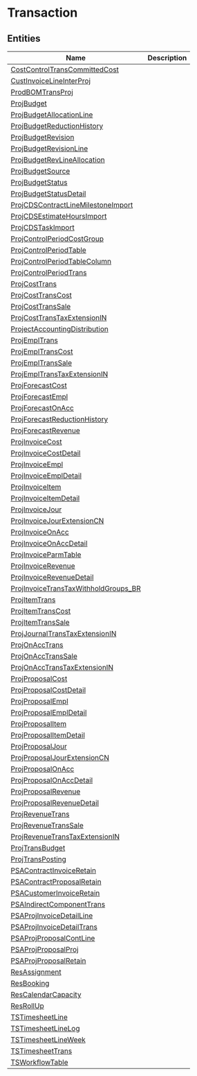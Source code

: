 
# Transaction


## Entities

|Name|Description|
|---|---|
|[CostControlTransCommittedCost](CostControlTransCommittedCost.cdm.json)||
|[CustInvoiceLineInterProj](CustInvoiceLineInterProj.cdm.json)||
|[ProdBOMTransProj](ProdBOMTransProj.cdm.json)||
|[ProjBudget](ProjBudget.cdm.json)||
|[ProjBudgetAllocationLine](ProjBudgetAllocationLine.cdm.json)||
|[ProjBudgetReductionHistory](ProjBudgetReductionHistory.cdm.json)||
|[ProjBudgetRevision](ProjBudgetRevision.cdm.json)||
|[ProjBudgetRevisionLine](ProjBudgetRevisionLine.cdm.json)||
|[ProjBudgetRevLineAllocation](ProjBudgetRevLineAllocation.cdm.json)||
|[ProjBudgetSource](ProjBudgetSource.cdm.json)||
|[ProjBudgetStatus](ProjBudgetStatus.cdm.json)||
|[ProjBudgetStatusDetail](ProjBudgetStatusDetail.cdm.json)||
|[ProjCDSContractLineMilestoneImport](ProjCDSContractLineMilestoneImport.cdm.json)||
|[ProjCDSEstimateHoursImport](ProjCDSEstimateHoursImport.cdm.json)||
|[ProjCDSTaskImport](ProjCDSTaskImport.cdm.json)||
|[ProjControlPeriodCostGroup](ProjControlPeriodCostGroup.cdm.json)||
|[ProjControlPeriodTable](ProjControlPeriodTable.cdm.json)||
|[ProjControlPeriodTableColumn](ProjControlPeriodTableColumn.cdm.json)||
|[ProjControlPeriodTrans](ProjControlPeriodTrans.cdm.json)||
|[ProjCostTrans](ProjCostTrans.cdm.json)||
|[ProjCostTransCost](ProjCostTransCost.cdm.json)||
|[ProjCostTransSale](ProjCostTransSale.cdm.json)||
|[ProjCostTransTaxExtensionIN](ProjCostTransTaxExtensionIN.cdm.json)||
|[ProjectAccountingDistribution](ProjectAccountingDistribution.cdm.json)||
|[ProjEmplTrans](ProjEmplTrans.cdm.json)||
|[ProjEmplTransCost](ProjEmplTransCost.cdm.json)||
|[ProjEmplTransSale](ProjEmplTransSale.cdm.json)||
|[ProjEmplTransTaxExtensionIN](ProjEmplTransTaxExtensionIN.cdm.json)||
|[ProjForecastCost](ProjForecastCost.cdm.json)||
|[ProjForecastEmpl](ProjForecastEmpl.cdm.json)||
|[ProjForecastOnAcc](ProjForecastOnAcc.cdm.json)||
|[ProjForecastReductionHistory](ProjForecastReductionHistory.cdm.json)||
|[ProjForecastRevenue](ProjForecastRevenue.cdm.json)||
|[ProjInvoiceCost](ProjInvoiceCost.cdm.json)||
|[ProjInvoiceCostDetail](ProjInvoiceCostDetail.cdm.json)||
|[ProjInvoiceEmpl](ProjInvoiceEmpl.cdm.json)||
|[ProjInvoiceEmplDetail](ProjInvoiceEmplDetail.cdm.json)||
|[ProjInvoiceItem](ProjInvoiceItem.cdm.json)||
|[ProjInvoiceItemDetail](ProjInvoiceItemDetail.cdm.json)||
|[ProjInvoiceJour](ProjInvoiceJour.cdm.json)||
|[ProjInvoiceJourExtensionCN](ProjInvoiceJourExtensionCN.cdm.json)||
|[ProjInvoiceOnAcc](ProjInvoiceOnAcc.cdm.json)||
|[ProjInvoiceOnAccDetail](ProjInvoiceOnAccDetail.cdm.json)||
|[ProjInvoiceParmTable](ProjInvoiceParmTable.cdm.json)||
|[ProjInvoiceRevenue](ProjInvoiceRevenue.cdm.json)||
|[ProjInvoiceRevenueDetail](ProjInvoiceRevenueDetail.cdm.json)||
|[ProjInvoiceTransTaxWithholdGroups_BR](ProjInvoiceTransTaxWithholdGroups_BR.cdm.json)||
|[ProjItemTrans](ProjItemTrans.cdm.json)||
|[ProjItemTransCost](ProjItemTransCost.cdm.json)||
|[ProjItemTransSale](ProjItemTransSale.cdm.json)||
|[ProjJournalTransTaxExtensionIN](ProjJournalTransTaxExtensionIN.cdm.json)||
|[ProjOnAccTrans](ProjOnAccTrans.cdm.json)||
|[ProjOnAccTransSale](ProjOnAccTransSale.cdm.json)||
|[ProjOnAccTransTaxExtensionIN](ProjOnAccTransTaxExtensionIN.cdm.json)||
|[ProjProposalCost](ProjProposalCost.cdm.json)||
|[ProjProposalCostDetail](ProjProposalCostDetail.cdm.json)||
|[ProjProposalEmpl](ProjProposalEmpl.cdm.json)||
|[ProjProposalEmplDetail](ProjProposalEmplDetail.cdm.json)||
|[ProjProposalItem](ProjProposalItem.cdm.json)||
|[ProjProposalItemDetail](ProjProposalItemDetail.cdm.json)||
|[ProjProposalJour](ProjProposalJour.cdm.json)||
|[ProjProposalJourExtensionCN](ProjProposalJourExtensionCN.cdm.json)||
|[ProjProposalOnAcc](ProjProposalOnAcc.cdm.json)||
|[ProjProposalOnAccDetail](ProjProposalOnAccDetail.cdm.json)||
|[ProjProposalRevenue](ProjProposalRevenue.cdm.json)||
|[ProjProposalRevenueDetail](ProjProposalRevenueDetail.cdm.json)||
|[ProjRevenueTrans](ProjRevenueTrans.cdm.json)||
|[ProjRevenueTransSale](ProjRevenueTransSale.cdm.json)||
|[ProjRevenueTransTaxExtensionIN](ProjRevenueTransTaxExtensionIN.cdm.json)||
|[ProjTransBudget](ProjTransBudget.cdm.json)||
|[ProjTransPosting](ProjTransPosting.cdm.json)||
|[PSAContractInvoiceRetain](PSAContractInvoiceRetain.cdm.json)||
|[PSAContractProposalRetain](PSAContractProposalRetain.cdm.json)||
|[PSACustomerInvoiceRetain](PSACustomerInvoiceRetain.cdm.json)||
|[PSAIndirectComponentTrans](PSAIndirectComponentTrans.cdm.json)||
|[PSAProjInvoiceDetailLine](PSAProjInvoiceDetailLine.cdm.json)||
|[PSAProjInvoiceDetailTrans](PSAProjInvoiceDetailTrans.cdm.json)||
|[PSAProjProposalContLine](PSAProjProposalContLine.cdm.json)||
|[PSAProjProposalProj](PSAProjProposalProj.cdm.json)||
|[PSAProjProposalRetain](PSAProjProposalRetain.cdm.json)||
|[ResAssignment](ResAssignment.cdm.json)||
|[ResBooking](ResBooking.cdm.json)||
|[ResCalendarCapacity](ResCalendarCapacity.cdm.json)||
|[ResRollUp](ResRollUp.cdm.json)||
|[TSTimesheetLine](TSTimesheetLine.cdm.json)||
|[TSTimesheetLineLog](TSTimesheetLineLog.cdm.json)||
|[TSTimesheetLineWeek](TSTimesheetLineWeek.cdm.json)||
|[TSTimesheetTrans](TSTimesheetTrans.cdm.json)||
|[TSWorkflowTable](TSWorkflowTable.cdm.json)||
